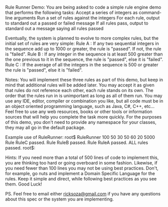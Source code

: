 Rule Runner Demo:
You are being asked to code a simple rule engine demo that performs the following tasks:
Accept a series of integers as command-line arguments
Run a set of rules against the integers
For each rule, output to standard out a passed or failed message
If all rules pass, output to standard out a message saying all rules passed
 
Eventually, the system is planned to evolve to more complex rules, but the initial set of rules are very simple:
Rule A : If any two sequential integers in the sequence add up to 1000 or greater, the rule is "passed". If not, the rule is "failed".
Rule B : If any integer in the sequence is at least 500 greater than the one previous to it in the sequence, the rule is "passed", else it is "failed".
Rule C : If the average of all the integers in the sequence is 500 or greater the rule is "passed", else it is "failed".
 
Notes:
You will implement these three rules as part of this demo, but keep in mind that additional rules will be added later. You may accept it as given that rules do not reference each other, each rule stands on its own. The order that the rules run in is unimportant as long as all of them run.
You may use any IDE, editor, compiler or combination you like, but all code must be in an object oriented programming language, such as Java, C#, C++, etc...  Feel free to use any web resources, books or other tools or information sources that will help you complete the task more quickly.
For the purposes of this demo, you don't need to provide any namespace for your classes, they may all go in the default package.
 
Example use of RuleRunner:
root$ RuleRunner 100 50 30 50 60 20 5000
Rule RuleC passed.
Rule RuleB passed.
Rule RuleA passed.
ALL rules passed.
root$:
 
Hints:
If you need more than a total of 500 lines of code to implement this, you are thinking too hard or going overboard in some fashion. Likewise, if you need fewer than 100 lines you may not be using best practices. Don't, for example, go nuts and implement a Domain Specific Language for the rules. Keep it simple and direct, while following best practices as you see them.
Good Luck!


PS. Feel free to email either ricksoza@gmail.com if you have any questions about this spec or the system you are implementing.
